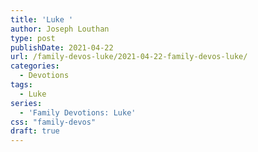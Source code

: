 ```yaml
---
title: 'Luke '
author: Joseph Louthan
type: post
publishDate: 2021-04-22
url: /family-devos-luke/2021-04-22-family-devos-luke/
categories:
  - Devotions
tags:
  - Luke
series:
  - 'Family Devotions: Luke'
css: "family-devos"
draft: true
---
```

